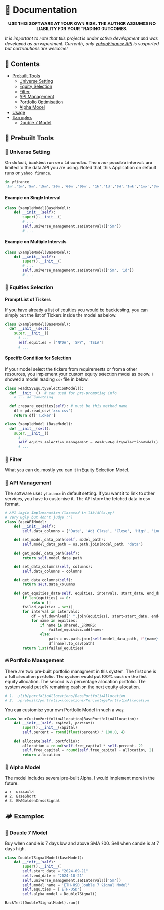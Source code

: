 # 📖 Documentation

<p align="center">
<b>USE THIS SOFTWARE AT YOUR OWN RISK. THE AUTHOR ASSUMES NO LIABILITY FOR YOUR TRADING OUTCOMES.</b></p>

_It is important to note that this project is under active development and was developed as an experiment. Currently, only [yahooFinance API](https://pypi.org/project/yfinance/) is supported but contributions are welcome!_

## 📖 Contents

- [Prebuilt Tools](#tools)
  - [Universe Setting](#universe)
  - [Equity Selection](#equities)
  - [Filter](#filter)
  - [API Management](#API)
  - [Portfolio Optimisation](#portfolio)
  - [Alpha Model](#alpha)
- [Usage](#usage)
- [Examples](#examples)
  - [Double 7 Model](#Double7SignalModel)

## 📄 Prebuilt Tools <a id='tools' />

### 🌌 Universe Setting
On default, backtest run on a `1d` candles. The other possible intervals are limited to the data API you are using. Noted that, this Application on default runs on `yahoo finance`.

```python
in yfinance
'1m','2m','5m','15m','30m','60m','90m', '1h','1d','5d','1wk','1mo','3mo'
```

#### Example on Single Interval

```python
class ExampleModel(BaseModel):
    def __init__(self):
        super().__init__()
        # ...
        self.universe_management.setIntervals(['5m'])
        # ...
```

#### Example on Multiple Intervals

```python
class ExampleModel(BaseModel):
    def __init__(self):
        super().__init__()
        # ...
        self.universe_management.setIntervals(['5m', '1d'])
        # ...
```

### 💸 Equities Selection <a id='equities' />

#### Prompt List of Tickers
If you have already a list of equities you would be backtesting, you can simply put the list of Tickers inside the model as below.

```python
class ExampleModel(BaseModel):
  def __init__(self):
    super.__init__()
      # ...
      self.equities = ['NVDA', 'SPY', 'TSLA']
      # ...
```

#### Specific Condition for Selection
If your model select the tickers from requirements or from a other resources, you implement your custom equity selection model as below. I showed a model reading `csv` file in below.

```python
class ReadCSVEquitySelectionModel():
  def __init__(): # can used for pre-prompting info
    # ... do something

  def prepare_equities(self): # must be this method name
    df = pd.read_csv('xxx.csv')
    return df['Ticker']

class ExampleModel (BaseModel):
  def __init__(self):
    super.__init__()
      # ...
      self.equity_selection_management = ReadCSVEquitySelectionModel()
      # ...
```

### 🍠 Filter <a id='filter' />
What you can do, mostly you can it in Equity Selection Model.

### 🪬 API Management <a id='API' />
The software uses `yfinance` in default setting. If you want it to link to other services, you have to customise it. The API store the fetched data in csv format.

```python
# API Logic Implemenation (located in lib/APIs.py)
# Very ugly but don't judge :')
class BaseAPIModel:
    def __init__(self):
        self.data_columns = ['Date', 'Adj Close', 'Close', 'High', 'Low', 'Open', 'Volume']

    def set_model_data_path(self, model_path):
        self.model_data_path = os.path.join(model_path, "data")

    def get_model_data_path(self):
        return self.model_data_path

    def set_data_columns(self, columns):
        self.data_columns = columns

    def get_data_columns(self):
        return self.data_columns

    def get_equities_data(self, equities, intervals, start_date, end_date):
        if len(equities) == 0:
            return []
        failed_equities = set()
        for interval in intervals:
            df = yf.download(" ".join(equities), start=start_date, end=end_date, interval=interval).swaplevel(0, 1, axis=1)
            for name in equities:
                if name in shared._ERRORS:
                    failed_equities.add(name)
                else:
                    path = os.path.join(self.model_data_path, f"{name}-{interval}.csv")
                    df[name].to_csv(path)
        return list(failed_equities)
```

### 🔥 Portfolio Management <a id='portfolio' />
There are two pre-built portfolio managment in this system. The first one is a full allocation portfolio. The system would put 100% cash on the first equity allocation. The second is a percentage allocation portfolio. The system would put x% remaining cash on the next equity allocation.

```python
# 1. ./lib/portfolioAllocations/BasePortfolioAllocation
# 2. ./prebuilt/portfolioAllocations/PercentagePortfolioAllocation
```

You can customise your own Portfolio Model in such a way.

```python
class YourCustomPortfolioAllocation(BasePortfolioAllocation):
	def __init__(self, capital, percent):
		super().__init__(capital)
		self.percent = round(float(percent) / 100.0, 4)

	def allocate(self, portfolio):
		allocation = round(self.free_capital * self.percent, 2)
		self.free_capital = round(self.free_capital - allocation, 2)
		return allocation
```

### 🍎 Alpha Model <a id='alpha' />
The model includes several pre-built Alpha. I would implement more in the future.

```
# 1. BaseHold
# 2. BaseShort
# 3. EMAGoldenCrossSignal
```

## 🏕️ Examples <a id='examples' />

### 💸 Double 7 Model <a id='Double7SignalModel' />
Buy when candle is 7 days low and above SMA 200.
Sell when candle is at 7 days high.

```python
class Double7SignalModel(BaseModel):
    def __init__(self):
        super().__init__()
        self.start_date = "2024-09-21"
        self.end_date = "2024-10-21"
        self.universe_management.setIntervals(['5m'])
        self.model_name = 'ETH-USD Double 7 Signal Model'
        self.equities = ['ETH-USD']
        self.alpha_model = Double7Signal()

BackTest(Double7SignalModel).run()
```